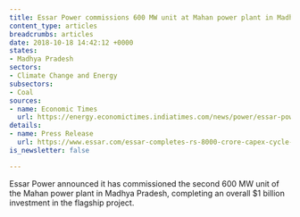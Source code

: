 ```yaml
---
title: Essar Power commissions 600 MW unit at Mahan power plant in Madhya Pradesh
content_type: articles
breadcrumbs: articles
date: 2018-10-18 14:42:12 +0000
states:
- Madhya Pradesh
sectors:
- Climate Change and Energy
subsectors:
- Coal
sources:
- name: Economic Times
  url: https://energy.economictimes.indiatimes.com/news/power/essar-power-commissions-second-unit-of-mahan-power-plant-in-madhya-pradesh/66148212
details:
- name: Press Release
  url: https://www.essar.com/essar-completes-rs-8000-crore-capex-cycle-for-2x600-mw-mahan-power-project-commissions-second-unit/
is_newsletter: false

---
```

Essar Power announced it has commissioned the second 600 MW unit of the Mahan power plant in Madhya Pradesh, completing an overall $1 billion investment in the flagship project.
